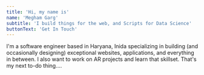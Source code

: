 ```yaml
---
title: 'Hi, my name is'
name: 'Megham Garg'
subtitle: 'I build things for the web, and Scripts for Data Science'
buttonText: 'Get In Touch'
---
```


I'm a software engineer based in Haryana, Inida specializing in building (and occasionally designing) exceptional websites, applications, and everything in between. I also want to work on AR projects and learn that skillset. That's my next to-do thing....
